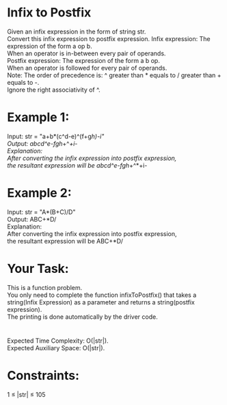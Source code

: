 # Infix to Postfix

Given an infix expression in the form of string str.  
Convert this infix expression to postfix expression.
Infix expression: The expression of the form a op b.  
When an operator is in-between every pair of operands.  
Postfix expression: The expression of the form a b op.  
When an operator is followed for every pair of operands.  
Note: The order of precedence is: ^ greater than * equals to / greater than + equals to -.  
Ignore the right associativity of ^.

# Example 1:
Input: str = "a+b*(c^d-e)^(f+g*h)-i"   
Output: abcd^e-fgh*+^*+i-  
Explanation:  
After converting the infix expression into postfix expression,  
the resultant expression will be abcd^e-fgh*+^*+i-  

# Example 2:
Input: str = "A*(B+C)/D"  
Output: ABC+*D/  
Explanation:  
After converting the infix expression into postfix expression,  
the resultant expression will be ABC+*D/
 
# Your Task:
This is a function problem.  
You only need to complete the function infixToPostfix() that takes a string(Infix Expression) as a parameter and returns a string(postfix expression).  
The printing is done automatically by the driver code.

#
Expected Time Complexity: O(|str|).  
Expected Auxiliary Space: O(|str|).

# Constraints:
1 ≤ |str| ≤ 105